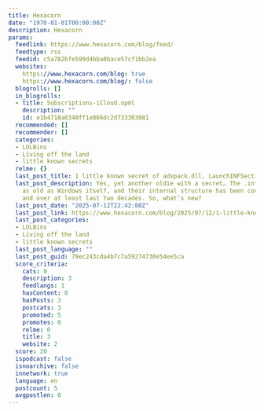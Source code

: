 ```yaml
---
title: Hexacorn
date: "1970-01-01T00:00:00Z"
description: Hexacorn
params:
  feedlink: https://www.hexacorn.com/blog/feed/
  feedtype: rss
  feedid: c5a782bfe599d4bba0bace57cf1bb2ea
  websites:
    https://www.hexacorn.com/blog: true
    https://www.hexacorn.com/blog/: false
  blogrolls: []
  in_blogrolls:
  - title: Subscriptions-iCloud.opml
    description: ""
    id: e1b4718a0340ff1e866dc2d733303081
  recommended: []
  recommender: []
  categories:
  - LOLBins
  - Living off the land
  - little known secrets
  relme: {}
  last_post_title: 1 little known secret of advpack.dll, LaunchINFSection
  last_post_description: Yes, yet another oldie with a secret… The .inf files are
    as old as Windows itself, and their internal structure has been covered by many,
    and over at least last two decades. So, what’s new?
  last_post_date: "2025-07-12T22:42:00Z"
  last_post_link: https://www.hexacorn.com/blog/2025/07/12/1-little-known-secret-of-advpack-dll-launchinfsection/
  last_post_categories:
  - LOLBins
  - Living off the land
  - little known secrets
  last_post_language: ""
  last_post_guid: 79ec243cda4b7c7a59274730e54ee5ca
  score_criteria:
    cats: 0
    description: 3
    feedlangs: 1
    hasContent: 0
    hasPosts: 3
    postcats: 3
    promoted: 5
    promotes: 0
    relme: 0
    title: 3
    website: 2
  score: 20
  ispodcast: false
  isnoarchive: false
  innetwork: true
  language: en
  postcount: 5
  avgpostlen: 0
---
```

